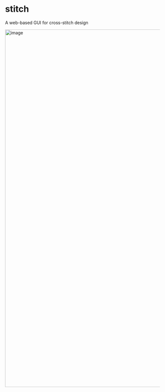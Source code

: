 # stitch
A web-based GUI for cross-stitch design

<img width="1166" alt="image" src="https://user-images.githubusercontent.com/1251092/202871341-03b5398d-e1a6-4f9c-a5a6-df8bd8cded29.png">


